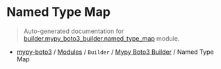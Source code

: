 # Named Type Map

> Auto-generated documentation for [builder.mypy_boto3_builder.named_type_map](https://github.com/vemel/mypy_boto3/blob/master/builder/mypy_boto3_builder/named_type_map.py) module.

- [mypy-boto3](../../README.md#mypy_boto3) / [Modules](../../MODULES.md#mypy-boto3-modules) / `Builder` / [Mypy Boto3 Builder](index.md#mypy-boto3-builder) / Named Type Map

